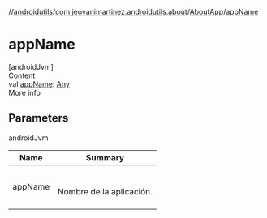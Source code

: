 //[androidutils](../../index.md)/[com.jeovanimartinez.androidutils.about](../index.md)/[AboutApp](index.md)/[appName](app-name.md)



# appName  
[androidJvm]  
Content  
val [appName](app-name.md): [Any](https://kotlinlang.org/api/latest/jvm/stdlib/kotlin/-any/index.html)  
More info  


## Parameters  
  
androidJvm  
  
|  Name|  Summary| 
|---|---|
| <a name="com.jeovanimartinez.androidutils.about/AboutApp/appName/#/PointingToDeclaration/"></a>appName| <a name="com.jeovanimartinez.androidutils.about/AboutApp/appName/#/PointingToDeclaration/"></a><br><br>Nombre de la aplicación.<br><br>
  
  



